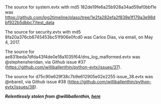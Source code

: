 The source for system.evtx with md5 182de19fe6a25b928a34ad59af0bbf1e
 was https://github.com/log2timeline/plaso/tree/1e2fa282efa2f839e1f179a3e98dbf922b5dbbc7/test_data

The source for security.evtx with md5 8fa20a376cb6745453bc51f906e0fcd0
 was Carlos Dias, via email, on May 4, 2017.

The source for ae831beda7dfda43f4de0e18a1035f64/dns_log_malformed.evtx
 was @stephensheridan, via Github issue #37 (https://github.com/williballenthin/python-evtx/issues/37).

The source for d75c90e629f38c7b9e612905e02e2255  issue_38.evtx
 was @nbareil, via Github issue #38 (https://github.com/williballenthin/python-evtx/issues/38).


**_Relentlessly stolen from @williballenthin, [here](https://github.com/williballenthin/python-evtx/tree/master/tests/data)_**
